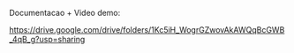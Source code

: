Documentacao + Video demo:

https://drive.google.com/drive/folders/1Kc5iH_WogrGZwovAkAWQqBcGWB_4qB_g?usp=sharing
